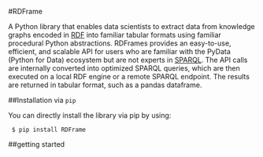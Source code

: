 #RDFrame


A Python library that enables data scientists to extract data from knowledge graphs encoded in [RDF](https://www.w3.org/TR/2014/REC-rdf11-concepts-20140225/) into familiar tabular formats using familiar procedural Python abstractions.
RDFrames provides an easy-to-use, efficient, and scalable API for users who are familiar with the PyData (Python for Data) ecosystem but are not experts in [SPARQL](https://www.w3.org/TR/sparql11-query/).
The API calls are internally converted into optimized SPARQL queries, which are then executed on a local RDF engine or a remote SPARQL endpoint.
The results are returned in tabular format, such as a pandas dataframe.

##Installation via ``pip``


You can directly install the library via pip by using:

```
 $ pip install RDFrame
```   
##getting started


